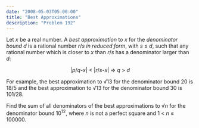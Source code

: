 ```yaml
---
date: "2008-05-03T05:00:00"
title: "Best Approximations"
description: "Problem 192"
---
```


<p>Let <var>x</var> be a real number.
A <i>best approximation</i> to <var>x</var> for the <i>denominator bound</i> <var>d</var> is a rational number <var>r</var>/<var>s</var> <i>in reduced form</i>, with <var>s</var> ≤ <var>d</var>, such that any rational number which is closer to <var>x</var> than <var>r</var>/<var>s</var> has a denominator larger than <var>d</var>:</p>
<div style="text-align:center;">|<var>p</var>/<var>q</var>-<var>x</var>| &lt; |<var>r</var>/<var>s</var>-<var>x</var>| ⇒ <var>q</var> &gt; <var>d</var></div>
<p>For example, the best approximation to √13 for the denominator bound 20 is 18/5 and the best approximation to √13 for the denominator bound 30 is 101/28.</p>
<p>Find the sum of all denominators of the best approximations to √<var>n</var> for the denominator bound 10<sup>12</sup>, where <var>n</var> is not a perfect square and 1 &lt; <var>n</var> ≤ 100000.</p>

